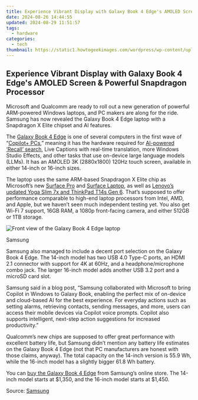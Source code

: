 ```yaml
---
title: Experience Vibrant Display with Galaxy Book 4 Edge's AMOLED Screen & Powerful Snapdragon Processor
date: 2024-08-26 14:44:55
updated: 2024-08-29 11:51:57
tags:
  - hardware
categories:
  - tech
thumbnail: https://static1.howtogeekimages.com/wordpress/wp-content/uploads/2024/05/galaxy-1.jpg
---
```


## Experience Vibrant Display with Galaxy Book 4 Edge's AMOLED Screen & Powerful Snapdragon Processor

Microsoft and Qualcomm are ready to roll out a new generation of powerful ARM-powered Windows laptops, and PC makers are along for the ride. Samsung has now revealed the Galaxy Book 4 Edge laptop with a Snapdragon X Elite chipset and AI features.

 The [Galaxy Book 4 Edge](https://shop-links.co/link/?exclusive=1&publisher_slug=itechdaily19598&url=https%3A%2F%2Fwww.samsung.com%2Fus%2Fcomputing%2Fgalaxy-books%2Fgalaxy-book4-edge%2Fbuy%2Fgalaxy-book4-edge-14-qualcomm-snapdragon-x-elite-512gb-sapphire-blue-np940xma-kb1us%2F) is one of several computers in the first wave of “[Copilot+ PCs](https://change-location.techidaily.com/how-to-stop-my-spouse-from-spying-on-my-motorola-moto-g24-drfone-by-drfone-virtual-android/),” meaning it has the hardware required for [AI-powered ‘Recall’ search](https://tech-hub.techidaily.com/leveraging-chatgpt-for-effective-meditation-routines-a-step-by-step-guide/), Live Captions with real-time translation, more Windows Studio Effects, and other tasks that use on-device large language models (LLMs). It has an AMOLED 3K (2880x1800) 120Hz touch screen, available in either 14-inch or 16-inch sizes.

 The laptop uses the same ARM-based Snapdragon X Elite chip as Microsoft’s new [Surface Pro](https://extra-resources.techidaily.com/enhancing-stories-through-animations-with-movie-maker/) and [Surface Laptop](https://android-unlock.techidaily.com/how-to-change-samsung-lock-screen-clock-in-seconds-by-drfone-android/), as well as [Lenovo’s updated Yoga Slim 7x and ThinkPad T14s Gen 6](https://twitter-videos.techidaily.com/in-2024-social-media-showdown-twitters-toptiktok-selection/). That’s supposed to offer performance comparable to high-end laptop processors from Intel, AMD, and Apple, but we haven’t seen much independent testing yet. You also get Wi-Fi 7 support, 16GB RAM, a 1080p front-facing camera, and either 512GB or 1TB storage.

![Front view of the Galaxy Book 4 Edge laptop](https://static1.howtogeekimages.com/wordpress/wp-content/uploads/2024/05/galaxybook.jpg) 

Samsung

 Samsung also managed to include a decent port selection on the Galaxy Book 4 Edge. The 14-inch model has two USB 4.0 Type-C ports, an HDMI 2.1 connector with support for 4K at 60Hz, and a headphone/microphone combo jack. The larger 16-inch model adds another USB 3.2 port and a microSD card slot.

 Samsung said in a blog post, “Samsung collaborated with Microsoft to bring Copilot in Windows to Galaxy Book, enabling the perfect mix of on-device and cloud-based AI for the best experience. For everyday actions such as setting alarms, retrieving contacts, sending messages, and more, users can access their mobile devices via Copilot voice prompts. Copilot also supports intelligent, next-step action suggestions for increased productivity.”

 Qualcomm’s new chips are supposed to offer great performance with excellent battery life, but Samsung didn’t mention any battery life estimates on the Galaxy Book 4 Edge (not that PC manufacturers are honest with those claims, anyway). The total capacity on the 14-inch version is 55.9 Wh, while the 16-inch model has a slightly bigger 61.8 Wh battery.

 You can [buy the Galaxy Book 4 Edge](https://shop-links.co/link/?exclusive=1&publisher_slug=itechdaily19598&url=https%3A%2F%2Fwww.samsung.com%2Fus%2Fcomputing%2Fgalaxy-books%2Fgalaxy-book4-edge%2Fbuy%2Fgalaxy-book4-edge-14-qualcomm-snapdragon-x-elite-512gb-sapphire-blue-np940xma-kb1us%2F) from Samsung’s online store. The 14-inch model starts at $1,350, and the 16-inch model starts at $1,450.

 Source: [Samsung](https://shop-links.co/link/?exclusive=1&publisher_slug=itechdaily19598&url=https%3A%2F%2Fnews.samsung.com%2Fus%2Fsamsung-galaxy-book4-edge-next-gen-ai-pc-expands-galaxy-ai-ecosystem%2F)

<ins class="adsbygoogle"
     style="display:block"
     data-ad-format="autorelaxed"
     data-ad-client="ca-pub-7571918770474297"
     data-ad-slot="1223367746"></ins>



<ins class="adsbygoogle"
     style="display:block"
     data-ad-client="ca-pub-7571918770474297"
     data-ad-slot="8358498916"
     data-ad-format="auto"
     data-full-width-responsive="true"></ins>
